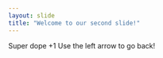 ```yaml
---
layout: slide
title: "Welcome to our second slide!"
---
```

Super dope +1
Use the left arrow to go back!
